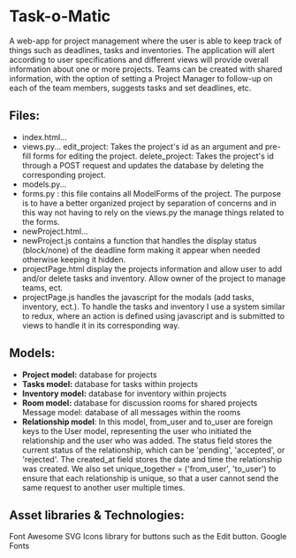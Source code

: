 # Task-o-Matic

A web-app for project management where the user is able to keep track of things such as deadlines, tasks and inventories. The application will alert according to user specifications and different views will provide overall information about one or more projects. Teams can be created with shared information, with the option of setting a Project Manager to follow-up on each of the team members, suggests tasks and set deadlines, etc.

## Files:

- index.html...
- views.py...
    edit_project: Takes the project's id as an argument and pre-fill forms for editing the project.
    delete_project: Takes the project's id through a POST request and updates the database by deleting the corresponding project.
- models.py...
- forms.py : this file contains all ModelForms of the project. The purpose is to have a better organized project by separation of concerns and in this way not having to rely on the views.py the manage things related to the forms. 
- newProject.html...
- newProject.js contains a function that handles the display status (block/none) of the deadline form making it appear when needed otherwise keeping it hidden.
- projectPage.html display the projects information and allow user to add and/or delete tasks and inventory. Allow owner of the project to manage teams, ect.
- projectPage.js handles the javascript for the modals (add tasks, inventory, ect.). To handle the tasks and inventory I use a system similar to redux, where an action is defined using javascript and is submitted to views to handle it in its corresponding way.

## Models:

- **Project model:** database for projects
- **Tasks model:** database for tasks within projects
- **Inventory model:** database for inventory within projects 
- **Room model:** database for discussion rooms for shared projects
Message model: database of all messages within the rooms
- **Relationship model**: In this model, from_user and to_user are foreign keys to the User model, representing the user who initiated the relationship and the user who was added. The status field stores the current status of the relationship, which can be 'pending', 'accepted', or 'rejected'. The created_at field stores the date and time the relationship was created. We also set unique_together = ('from_user', 'to_user') to ensure that each relationship is unique, so that a user cannot send the same request to another user multiple times.



## Asset libraries & Technologies:

Font Awesome SVG Icons library for buttons such as the Edit button.
Google Fonts